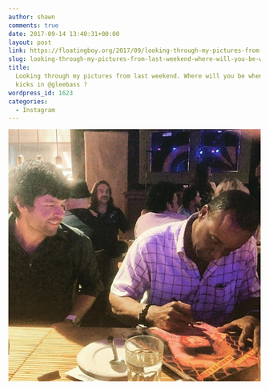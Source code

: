 ```yaml
---
author: shawn
comments: true
date: 2017-09-14 13:40:31+00:00
layout: post
link: https://floatingboy.org/2017/09/looking-through-my-pictures-from-last-weekend-where-will-you-be-when-the-acid-kicks-in-gleebass/
slug: looking-through-my-pictures-from-last-weekend-where-will-you-be-when-the-acid-kicks-in-gleebass
title:
  Looking through my pictures from last weekend. Where will you be when the acid
  kicks in @gleebass ?
wordpress_id: 1623
categories:
  - Instagram
---
```


[![Looking through my pictures from last weekend. Where will you be when the acid kicks in @gleebass ?](/assets/media/2017/09/21296164_801684043365566_4132320642596864000_n.jpg)](/assets/media/2017/09/21296164_801684043365566_4132320642596864000_n.jpg)
